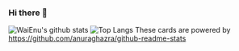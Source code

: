 ### Hi there 👋

![WaiEnu's github stats](https://github-readme-stats.vercel.app/api?username=WaiEnu&count_private=true&show_icons=true&theme=radical)
![Top Langs](https://github-readme-stats.vercel.app/api/top-langs/?username=WaiEnu&theme=radical)
These cards are powered by https://github.com/anuraghazra/github-readme-stats

<!--
**WaiEnu/WaiEnu** is a ✨ _special_ ✨ repository because its `README.md` (this file) appears on your GitHub profile.
Here are some ideas to get you started:
- 🔭 I’m currently working on ...
- 🌱 I’m currently learning ...
- 👯 I’m looking to collaborate on ...
- 🤔 I’m looking for help with ...
- 💬 Ask me about ...
- 📫 How to reach me: ...
- 😄 Pronouns: ...
- ⚡ Fun fact: ...
-->
